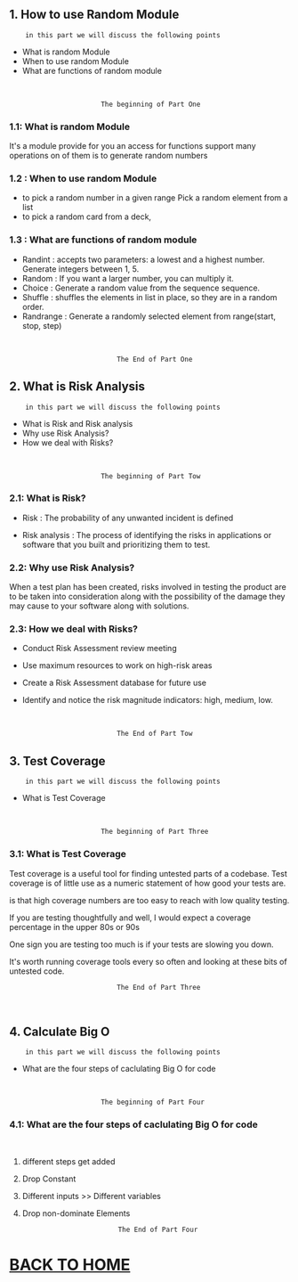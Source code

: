 ## 1. How to use Random Module

        in this part we will discuss the following points

* What is random Module
* When to use random Module
* What are functions of random module

<br/>

                           The beginning of Part One

### 1.1: What is random Module

It's a module provide for you an access for functions support many operations
on of them is to generate random numbers

### 1.2 : When to use random Module

* to pick a random number in a given range Pick a random element from a list
* to pick a random card from a deck, 

### 1.3 : What are functions of random module

* Randint : accepts two parameters: a lowest and a highest number. Generate integers between 1, 5. 
* Random : If you want a larger number, you can multiply it.
* Choice : Generate a random value from the sequence sequence.
* Shuffle :  shuffles the elements in list in place, so they are in a random order.
* Randrange : Generate a randomly selected element from range(start, stop, step)

<br/>

    

                               The End of Part One

## 2. What is Risk Analysis

        in this part we will discuss the following points

* What is Risk and Risk analysis
* Why use Risk Analysis?
* How we deal with Risks?

<br/>

                           The beginning of Part Tow

### 2.1: What is Risk?

* Risk : The probability of any unwanted incident is defined

* Risk analysis : The process of identifying the risks in applications or software that you built and prioritizing them to test.

### 2.2: Why use Risk Analysis?

When a test plan has been created, risks involved in testing the product are to be taken into consideration along with the possibility of the damage they may cause to your software along with solutions.

### 2.3: How we deal with Risks?

* Conduct Risk Assessment review meeting

* Use maximum resources to work on high-risk areas

* Create a Risk Assessment database for future use

* Identify and notice the risk magnitude indicators: high, medium, low.

</br>

                               The End of Part Tow

## 3. Test Coverage

        in this part we will discuss the following points

* What is Test Coverage

<br/>

                           The beginning of Part Three

### 3.1: What is Test Coverage

Test coverage is a useful tool for finding untested parts of a codebase. Test coverage is of little use as a numeric statement of how good your tests are.

is that high coverage numbers are too easy to reach with low quality testing.

If you are testing thoughtfully and well, I would expect a coverage percentage in the upper 80s or 90s

One sign you are testing too much is if your tests are slowing you down.

It's worth running coverage tools every so often and looking at these bits of untested code.
<br/>

    

                               The End of Part Three
                            

<br/>

## 4. Calculate Big O

        in this part we will discuss the following points

* What are the four steps of caclulating Big O for code

<br/>

                           The beginning of Part Four

### 4.1: What are the four steps of caclulating Big O for code

<br/>

1. different steps get added
2. Drop Constant
3. Different inputs >> Different variables
4. Drop non-dominate Elements

    

                               The End of Part Four

# [BACK TO HOME](https://jehadabuawwad.github.io/reading-notes)
